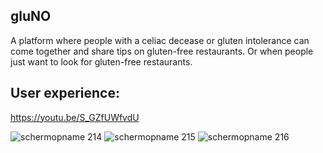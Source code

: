 ## gluNO
A platform where people with a celiac decease or gluten intolerance can come together and share tips on gluten-free restaurants. Or when people just want to look for gluten-free restaurants.

## User experience: 
https://youtu.be/S_GZfUWfvdU

![schermopname 214](https://user-images.githubusercontent.com/25740926/27985266-7b90bae0-63e8-11e7-8582-d226307b5762.png)
![schermopname 215](https://user-images.githubusercontent.com/25740926/27985267-7b93e4e0-63e8-11e7-8d0b-1339a94ddc14.png)
![schermopname 216](https://user-images.githubusercontent.com/25740926/27985268-7b95de9e-63e8-11e7-9bb8-058943393553.png)
